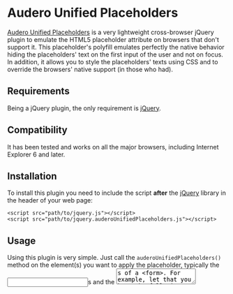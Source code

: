 # Audero Unified Placeholders #
[Audero Unified Placeholders](https://github.com/AurelioDeRosa/Audero-Unified-Placeholders) is a very lightweight cross-browser jQuery plugin to emulate the HTML5 placeholder attribute on browsers that don't support it. This placeholder's polyfill emulates perfectly the native behavior hiding the placeholders' text on the first input of the user and not on focus. In addition, it allows you to style the placeholders' texts using CSS and to override the browsers' native support (in those who had).

## Requirements ##
Being a jQuery plugin, the only requirement is [jQuery](http://www.jquery.com).

## Compatibility ##
It has been tested and works on all the major browsers, including Internet Explorer 6 and later.

## Installation ##
To install this plugin you need to include the script **after** the [jQuery](http://www.jquery.com) library in the header of your web page:

    <script src="path/to/jquery.js"></script>
    <script src="path/to/jquery.auderoUnifiedPlaceholders.js"></script>

## Usage ##
Using this plugin is very simple. Just call the `auderoUnifiedPlaceholders()` method on the element(s) you want to apply the placeholder, typically the <input>s and the <textarea>s of a <form>.
For example, let that you have the following code:

    <form name="registration-form" id="registration-form" action="#" method="get">
      <input type="text" name="name" placeholder="Name" />
      <input type="text" name="surname" placeholder="Surname" />
      <input type="email" name="email" placeholder="Email" />
      <input type="tel" name="phone-number" placeholder="Phone number" />
      <input type="submit" value="Register" />
    </form>

A basic call to the plugin is:

    <script>
       $(document).ready(function() {
          $('#registration-form input[placeholder]').auderoUnifiedPlaceholders();
       });
    </script>

The plugin is able to detect what elements have a placeholder, so in case you're lazy, you can use a snippet like the following as well (note the `*` selector):

    <script>
       $(document).ready(function() {
          $('#registration-form *').auderoUnifiedPlaceholders();
       });
    </script>

Please note using the `*` selector could reselt in worst performance.

### Enable/Disable the placeholder ###
This plugin uses the elements' value property to emulate the placeholder attribute. Moreover, chances there are that in your form you are using a plugin to validate the data inserted by the user. This means that the validator plugin will validate the values written as well as the placeholders. Another problematic case occurs when the user don't fill a field. In this circumstance, you probably want that the server will receive the field's value as empty instead of valorized with your placeholder.

To solve these cases, you can simply disable the plugin before validate the data or sending them to the server. To achieve this goal, you can use the `disable` method. To call it, you have to call the same method seen until now (`auderoUnifiedPlaceholders()`) passing a string having value `disable`, as you can see in the next example:

    <script>
       $('#registration-form *').auderoUnifiedPlaceholders('disable');
    </script>

Once the data are verified, if some of them are wrong, you can enable again the plugin using the `enable` method as shown in the next snippet:

    <script>
       $('#registration-form *').auderoUnifiedPlaceholders('enable');
    </script>

### Reset the placeholder ###
As said in the previous section, this polyfill uses the value property of the elements, so if your form has a reset button, once the user clicks it, all the elements will be cleared as well as the placeholders. To offer the expected behavior to your users, you have to use the `reset` method offered by the plugin instead of the native function. To use it you have to call the same method seen before (`auderoUnifiedPlaceholders()`) passing a string having value `reset`, as you can see in the next example:

    <script>
       $('#registration-form input[placeholder]').auderoUnifiedPlaceholders('reset');
    </script>

### Destroy the placeholder ###
In some cases (although I can't really imagine what), you may need to destroy the changes applied by this polyfill. To achieve this goal, you can call the `auderoUnifiedPlaceholders()` method passing the string `destroy`. To see it in action, take a look at the following snippet:

    <script>
       $('#registration-form *').auderoUnifiedPlaceholders('destroy');
    </script>

## Options ##
Audero Unified Placeholders has few but very useful options you can set during the call to the `auderoUnifiedPlaceholders()` method. They give you the possibility to create great effects and customization of the style of your forms placeholders. The options are:

* `overrideNative` (`boolean`. Default: `false`): If override browsers' native placeholder support.
* `className` (`string`. Default: `""`): A class to apply to the selected elements.
* `style` (`object`. Default: `{color: "#A9A9A9"}`): A object containing a set of rules to apply to the selected elements. Please note that the rules in this object will have **higher** priority among those used in the class specified using the `className` property. As you can see, the default value contains only a color hex code to display the text's color in the same way the browsers who support the attribute will do.

## Advanced Examples ##
### Example 1 ###
The first example shown uses two of the three options seen before. Using the `overrideNative` option, it'll force browsers having support for the HTML5 placeholder attribute to be replace by [Audero Unified Placeholders](https://github.com/AurelioDeRosa/Audero-Unified-Placeholders) system. Besides, using `style`, the placeholders will be shown using a black (#000000) color and in bold. The code of this example is the following:

    <script>
       $(document).ready(function() {
          $("#registration-form *").auderoUnifiedPlaceholders({
             overrideNative: true,
             style: {
                "color": "#000000",
                "font-weight": "bold"
             }
          });
       });
    </script>

### Example 2 ###
The next example is slightly more complex then the previous. In fact, it shows how the priority of the `style` properties can override those specified in a class set using `className`. Let that you want to apply to the placeholders a style defined in a class called `placeholder-class` and that the latter is defined as follows:

    .placeholder-class
    {
       color: #FCAD22 !important;
       font-style: italic;
    }

Now, say that you use the snippet listed below:

    <script>
       $(document).ready(function() {
          $("#registration-form *").auderoUnifiedPlaceholders({
             overrideNative: true,
             className: "placeholder-class",
             style: {
                "font-style": "normal"
             }
          });
       });
    </script>

In this case, the result is that you'll have an emulated placeholder even in browsers supporting natively the placeholder attribute, and that the placeholders' texts will be shown using the color #FCAD22 with a normal font-style (so not the *italic* style).

The most observant of you might have noted the use of the `!important` declaration. For an explanation, see the "Final Notes".

## Final Notes ##
As a conclusion, I want to highlight the following facts:

* The plugin is able to recognize if the user types the same value of the placeholder, behaving as expected. So, you don't have to worry about this case.
* Recalling that the properties of the `style` option have higher priority among those set in the class specified in the `className`, if you want to set a text color (different than #A9A9A9) using a property defined in the class, you have to use the `!important` declaration. The latter allows you to give the property an even higher prority, so this color will apply instead of the `style` one.
* If you want to use a client-side validator remember to disable the plugin first as discussed in the "Enable/Disable the placeholder" section.

## License ##
[Audero Unified Placeholders](https://github.com/AurelioDeRosa/Audero-Unified-Placeholders) is dual licensed under [MIT](http://www.opensource.org/licenses/MIT) and [GPL-3.0](http://opensource.org/licenses/GPL-3.0)

## Authors ##
[Aurelio De Rosa](http://www.audero.it) ([@AurelioDeRosa](https://twitter.com/AurelioDeRosa))